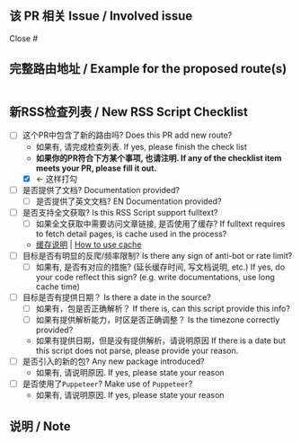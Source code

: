 <!-- 
请不要删除已有内容（注释除外）, 这会导致自动检测失败；不符合要求保留默认内容即可
Do not remove existing titles or structures: it breaks CI
如果有疑问，可以参考已经合并的PR格式
Reference to merged PR if you have question over PR format
-->

## 该 PR 相关 Issue / Involved issue

Close #

## 完整路由地址 / Example for the proposed route(s)

<!--
为方便测试，请附上完整路由地址（可以真正访问的地址），否则将导致 PR 被关闭
请按照如下格式填写`routes`区域: 我们将会根据你的参数展开自动测试. 一行一个路由
如果路由包含在文档中列出可以完全穷举的参数（例如分类），请依次全部列出
To simplify the testing workflow, please include COMPLETE route URL, with all required and optional parameters, otherwise your pull request will be closed.
Please fill the `routes` block follow the format below, as we will perform automatic test based on this information. one route per line.

```
/some/route
/some/other/route
```

如果与路由无关, 请写`NOROUTE`
请不要删除代码块`routes`标识 
If it is not related to route, use `NOROUTE` to bypass CI
FILL BELOW and keep `routes` keyword
-->

```routes
```


## 新RSS检查列表 / New RSS Script Checklist

<!-- 
Please go over the checklist below before PR: this improve your PR pass rate.
Reference: https://docs.rsshub.app/en/joinus/
请在提交PR前检查以下事项: 这可以大大提升通过率
这些就是我们在审核时主要关注的事项, 敬请留意
参考: https://docs.rsshub.app/joinus
-->

- [ ] 这个PR中包含了新的路由吗? Does this PR add new route?
  - 如果有, 请完成检查列表. If yes, please finish the check list
  - **如果你的PR符合下方某个事项, 也请注明. If any of the checklist item meets your PR, please fill it out.**
  - [x] <- 这样打勾
- [ ] 是否提供了文档? Documentation provided?
  - [ ] 是否提供了英文文档? EN Documentation provided?
- [ ] 是否支持全文获取? Is this RSS Script support fulltext?
  - [ ] 如果全文获取中需要访问文章链接, 是否使用了缓存? If fulltext requires to fetch detail pages, is cache used in the process?
  - [缓存说明](https://docs.rsshub.app/joinus/#ti-jiao-xin-de-rsshub-gui-ze-bian-xie-jiao-ben-shi-yong-huan-cun) | [How to use cache](https://docs.rsshub.app/joinus/#ti-jiao-xin-de-rsshub-gui-ze-bian-xie-jiao-ben-shi-yong-huan-cun)
- [ ] 目标是否有明显的反爬/频率限制? Is there any sign of anti-bot or rate limit?
  - [ ] 如果有, 是否有对应的措施? (延长缓存时间, 写文档说明, etc.) If yes, do your code reflect this sign? (e.g. write documentations, use long cache time)
- [ ] 目标是否有提供日期？ Is there a date in the source?
  - [ ] 如果有，包是否正确解析？ If there is, can this script provide this info?
  - [ ] 如果有提供解析能力，时区是否正确调整？ Is the timezone correctly provided?
  - 如果有提供日期，但是没有提供解析，请说明原因 If there is a date but this script does not parse, please provide your reason.
- [ ] 是否引入的新的包? Any new package introduced?
  - 如果有, 请说明原因. If yes, please state your reason
- [ ] 是否使用了`Puppeteer`? Make use of `Puppeteer`?
  - 如果有, 请说明原因. If yes, please state your reason
  

## 说明 / Note
<!-- 
Please state your reason/note here 
请在这里描述你的原因或留下其他相关的说明
-->
